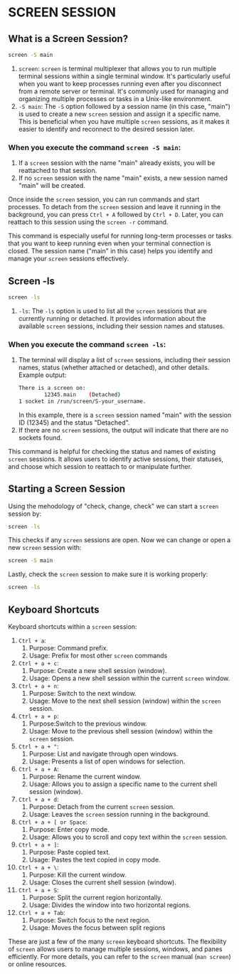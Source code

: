 # SCREEN SESSION

## What is a Screen Session?
```bash
screen -S main
```

1. `screen`: `screen` is terminal multiplexer that allows you to run multiple terminal sessions within a single terminal window. It's particularly useful when you want to keep processes running even after you disconnect from a remote server or terminal. It's commonly used for managing and organizing multiple processes or tasks in a Unix-like environment.
2. `-S main`: The `-S` option followed by a session name (in this case, "main") is used to create a new `screen` session and assign it a specific name. This is beneficial when you have multiple `screen` sessions, as it makes it easier to identify and reconnect to the desired session later.

### When you execute the command `screen -S main`:

1. If a `screen` session with the name "main" already exists, you will be reattached to that session.
2. If no `screen` session with the name "main" exists, a new session named "main" will be created.

Once inside the `screen` session, you can run commands and start processes. To detach from the `screen` session and leave it running in the background, you can press `Ctrl + A` followed by `Ctrl + D`. Later, you can reattach to this session using the `screen -r` command.

This command is especially useful for running long-term processes or tasks that you want to keep running even when your terminal connection is closed. The session name ("main" in this case) helps you identify and manage your `screen` sessions effectively.

## Screen -ls
```bash
screen -ls
```

1. `-ls`: The `-ls` option is used to list all the `screen` sessions that are currently running or detached. It provides information about the available `screen` sessions, including their session names and statuses.

### When you execute the command `screen -ls`:

1. The terminal will display a list of `screen` sessions, including their session names, status (whether attached or detached), and other details.
   Example output:
   ```bash
   There is a screen on:
           12345.main    (Detached)
   1 socket in /run/screen/S-your_username.
   ```
   In this example, there is a `screen` session named "main" with the session ID (12345) and the status "Detached".
2. If there are no `screen` sessions, the output will indicate that there are no sockets found.

This command is helpful for checking the status and names of existing `screen` sessions. It allows users to identify active sessions, their statuses, and choose which session to reattach to or manipulate further.

## Starting a Screen Session

Using the mehodology of "check, change, check" we can start a `screen` session by:
```bash
screen -ls
```
This checks if any `screen` sessions are open. Now we can change or open a new `screen` session with:
```bash
screen -S main
```
Lastly, check the `screen` session to make sure it is working properly:
```bash
screen -ls
```


## Keyboard Shortcuts
Keyboard shortcuts within a `screen` session:
1. `Ctrl + a`:
   1. Purpose: Command prefix.
   2. Usage: Prefix for most other `screen` commands
2. `Ctrl + a + c`:
   1. Purpose: Create a new shell session (window).
   2. Usage: Opens a new shell session within the current `screen` window.
3. `Ctrl + a + n`:
   1. Purpose: Switch to the next window.
   2. Usage: Move to the next shell session (window) within the `screen` session.
4. `Ctrl + a + p`:
   1. Purpose:Switch to the previous window.
   2. Usage: Move to the previous shell session (window) within the `screen` session.
5. `Ctrl + a + "`:
   1. Purpose: List and navigate through open windows.
   2. Usage: Presents a list of open windows for selection.
6. `Ctrl + a + A`:
   1. Purpose: Rename the current window.
   2. Usage: Allows you to assign a specific name to the current shell session (window).
7. `Ctrl + a + d`:
   1. Purpose: Detach from the current `screen` session.
   2. Usage: Leaves the `screen` session running in the background.
8. `Ctrl + a + [ or Space`:
   1. Purpose: Enter copy mode.
   2. Usage: Allows you to scroll and copy text within the `screen` session.
9. `Ctrl + a + ]`:
   1. Purpose: Paste copied text.
   2. Usage: Pastes the text copied in copy mode.
10. `Ctrl + a + \`:
    1. Purpose: Kill the current window.
    2. Usage: Closes the current shell session (window).
11. `Ctrl + a + S`:
    1. Purpose: Split the current region horizontally.
    2. Usage: Divides the window into two horizontal regions.
12. `Ctrl + a + Tab`:
    1. Purpose: Switch focus to the next region.
    2. Usage: Moves the focus between split regions

These are just a few of the many `screen` keyboard shortcuts. The flexibility of `screen` allows users to manage multiple sessions, windows, and panes efficiently. For more details, you can refer to the `screen` manual (`man screen`) or online resources.
   
